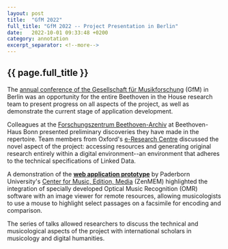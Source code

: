 ```yaml
---
layout: post
title:  "GfM 2022"
full_title: "GfM 2022 -- Project Presentation in Berlin"
date:   2022-10-01 09:33:48 +0200
category: annotation
excerpt_separator: <!--more-->
---
```


## __{{ page.full_title }}__

The [annual conference of the Gesellschaft für Musikforschung](https://www.musikundmedien.hu-berlin.de/de/musikwissenschaft/gfm2022) (GfM) in Berlin was an opportunity for the entire Beethoven in the House research team to present progress on all aspects of the project, as well as demonstrate the current stage of application development.
<!--more-->
Colleagues at the [Forschungszentrum Beethoven-Archiv](https://www.beethoven.de/en/studies#beethoven-archiv) at Beethoven-Haus Bonn presented preliminary discoveries they have made in the repertoire. Team members from Oxford's [e-Research Centre](https://oerc.ox.ac.uk/) discussed the novel aspect of the project: accessing resources and generating original research entirely within a digital environment--an environment that adheres to the technical specifications of Linked Data.

A demonstration of the __[web application prototype](https://tool.domestic-beethoven.eu/)__ by Paderborn University's [Center for Music, Edition, Media](https://zenmem.de/) (ZenMEM) highlighted the integration of specially developed Optical Music Recognition (OMR) software with an image viewer for remote resources, allowing musicologists to use a mouse to highlight select passages on a facsimile for encoding and comparison.

The series of talks allowed researchers to discuss the technical and musicological aspects of the project with international scholars in musicology and digital humanities.
